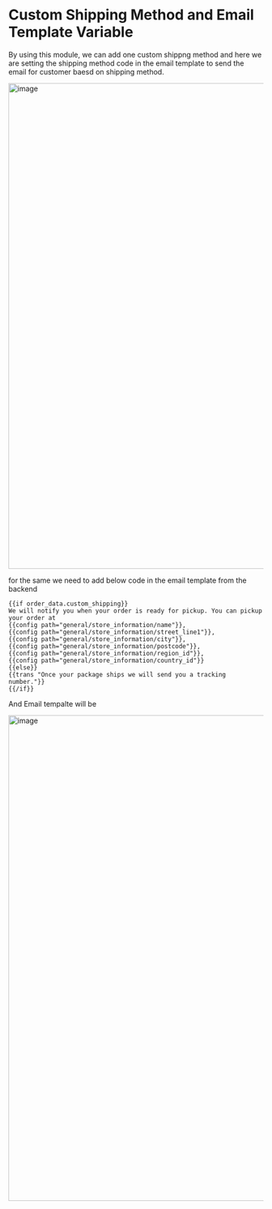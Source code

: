 # Custom Shipping Method and Email Template Variable

By using this module, we can add one custom shippng method and here we are setting the shipping method code in the email template to send the email for customer baesd on shipping method.

<img width="959" alt="image" src="https://user-images.githubusercontent.com/39663362/191714559-46c0b1ae-c087-4c04-b4de-4d318df1861a.png">

for the same we need to add below code in the email template from the backend

````
{{if order_data.custom_shipping}}
We will notify you when your order is ready for pickup. You can pickup your order at
{{config path="general/store_information/name"}},
{{config path="general/store_information/street_line1"}},
{{config path="general/store_information/city"}},
{{config path="general/store_information/postcode"}},
{{config path="general/store_information/region_id"}},
{{config path="general/store_information/country_id"}}
{{else}}
{{trans "Once your package ships we will send you a tracking number."}}
{{/if}}  
````

And Email tempalte will be 

<img width="959" alt="image" src="https://user-images.githubusercontent.com/39663362/191715405-d1818b63-49c4-4e95-b8f8-0edc88332cb3.png">

